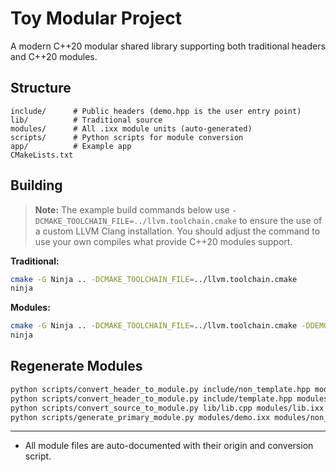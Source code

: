 # Toy Modular Project

A modern C++20 modular shared library supporting both traditional headers and C++20 modules. 

## Structure

```
include/      # Public headers (demo.hpp is the user entry point)
lib/          # Traditional source
modules/      # All .ixx module units (auto-generated)
scripts/      # Python scripts for module conversion
app/          # Example app
CMakeLists.txt
```

## Building

> **Note:** The example build commands below use `-DCMAKE_TOOLCHAIN_FILE=../llvm.toolchain.cmake` to ensure the use of a custom LLVM Clang installation. You should adjust the command to use your own compiles what provide C++20 modules support.

**Traditional:**
```bash
cmake -G Ninja .. -DCMAKE_TOOLCHAIN_FILE=../llvm.toolchain.cmake
ninja
```

**Modules:**
```bash
cmake -G Ninja .. -DCMAKE_TOOLCHAIN_FILE=../llvm.toolchain.cmake -DDEMO_USE_MODULES=ON
ninja
```

## Regenerate Modules

```bash 
python scripts/convert_header_to_module.py include/non_template.hpp modules/non_template.ixx
python scripts/convert_header_to_module.py include/template.hpp modules/template.ixx
python scripts/convert_source_to_module.py lib/lib.cpp modules/lib.ixx
python scripts/generate_primary_module.py modules/demo.ixx modules/non_template.ixx modules/template.ixx
```

---
- All module files are auto-documented with their origin and conversion script.